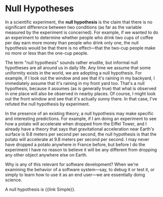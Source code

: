 # Null Hypotheses

In a scientific experiment, the **null hypothesis** is the claim that there is no significant difference between two conditions (as far as the variable measured by the experiment is concerned). For example, if we wanted to do an experiment to determine whether people who drink two cups of coffee per day earn more money than people who drink only one, the null hypothesis would be that there is no effect—that the two-cup people make no more or less than the one-cup people.

The term "null hypothesis" sounds rather erudite, but informal null hypotheses are all around us in daily life. Any time we assume that some uniformity exists in the world, we are adopting a null hypothesis. For example, if I look out the window and see that it's raining in my backyard, I immediately assume that it's raining in my front yard too. That's a null hypothesis, because it assumes (as is generally true) that what is observed in one place will also be  observed in nearby places. Of course, I might look out the front window and see that it's actually sunny there. In that case, I've refuted the null hypothesis by experiment.

In the presence of an existing theory, a null hypothesis may make specific and interesting predictions. For example, if I am doing an experiment to see how a potato will accelerate when dropped from the Eiffel Tower, and I already have a theory that says that gravitational acceleration near Earth's surface is 9.8 meters per second per second, the null hypothesis is that the potato will accelerate at 9.8 meters per second per second. I may never have dropped a potato anywhere in France before, but before I do the experiment I have no reason to believe it will be any different from dropping any other object anywhere else on Earth.

Why is any of this relevant for software development? When we're examining the behavior of a software system—say, to debug it or test it, or simply to learn how to use it as an end user—we are essentially doing science.

A null hypothesis is {{link Simple}}.